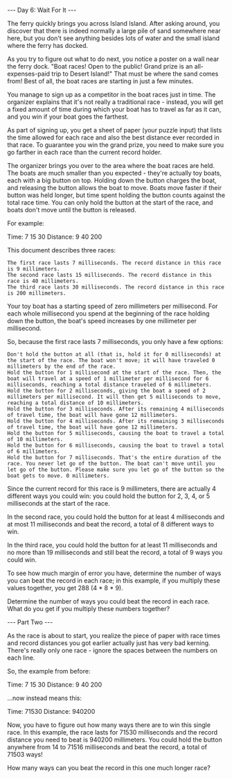 --- Day 6: Wait For It ---

The ferry quickly brings you across Island Island. After asking around, you discover that there is indeed normally a
large pile of sand somewhere near here, but you don't see anything besides lots of water and the small island where the
ferry has docked.

As you try to figure out what to do next, you notice a poster on a wall near the ferry dock. "Boat races! Open to the
public! Grand prize is an all-expenses-paid trip to Desert Island!" That must be where the sand comes from! Best of all,
the boat races are starting in just a few minutes.

You manage to sign up as a competitor in the boat races just in time. The organizer explains that it's not really a
traditional race - instead, you will get a fixed amount of time during which your boat has to travel as far as it can,
and you win if your boat goes the farthest.

As part of signing up, you get a sheet of paper (your puzzle input) that lists the time allowed for each race and also
the best distance ever recorded in that race. To guarantee you win the grand prize, you need to make sure you go farther
in each race than the current record holder.

The organizer brings you over to the area where the boat races are held. The boats are much smaller than you expected -
they're actually toy boats, each with a big button on top. Holding down the button charges the boat, and releasing the
button allows the boat to move. Boats move faster if their button was held longer, but time spent holding the button
counts against the total race time. You can only hold the button at the start of the race, and boats don't move until
the button is released.

For example:

Time:      7 15 30
Distance:  9 40 200

This document describes three races:

    The first race lasts 7 milliseconds. The record distance in this race is 9 millimeters.
    The second race lasts 15 milliseconds. The record distance in this race is 40 millimeters.
    The third race lasts 30 milliseconds. The record distance in this race is 200 millimeters.

Your toy boat has a starting speed of zero millimeters per millisecond. For each whole millisecond you spend at the
beginning of the race holding down the button, the boat's speed increases by one millimeter per millisecond.

So, because the first race lasts 7 milliseconds, you only have a few options:

    Don't hold the button at all (that is, hold it for 0 milliseconds) at the start of the race. The boat won't move; it will have traveled 0 millimeters by the end of the race.
    Hold the button for 1 millisecond at the start of the race. Then, the boat will travel at a speed of 1 millimeter per millisecond for 6 milliseconds, reaching a total distance traveled of 6 millimeters.
    Hold the button for 2 milliseconds, giving the boat a speed of 2 millimeters per millisecond. It will then get 5 milliseconds to move, reaching a total distance of 10 millimeters.
    Hold the button for 3 milliseconds. After its remaining 4 milliseconds of travel time, the boat will have gone 12 millimeters.
    Hold the button for 4 milliseconds. After its remaining 3 milliseconds of travel time, the boat will have gone 12 millimeters.
    Hold the button for 5 milliseconds, causing the boat to travel a total of 10 millimeters.
    Hold the button for 6 milliseconds, causing the boat to travel a total of 6 millimeters.
    Hold the button for 7 milliseconds. That's the entire duration of the race. You never let go of the button. The boat can't move until you let go of the button. Please make sure you let go of the button so the boat gets to move. 0 millimeters.

Since the current record for this race is 9 millimeters, there are actually 4 different ways you could win: you could
hold the button for 2, 3, 4, or 5 milliseconds at the start of the race.

In the second race, you could hold the button for at least 4 milliseconds and at most 11 milliseconds and beat the
record, a total of 8 different ways to win.

In the third race, you could hold the button for at least 11 milliseconds and no more than 19 milliseconds and still
beat the record, a total of 9 ways you could win.

To see how much margin of error you have, determine the number of ways you can beat the record in each race; in this
example, if you multiply these values together, you get 288 (4 * 8 * 9).

Determine the number of ways you could beat the record in each race. What do you get if you multiply these numbers
together?

--- Part Two ---

As the race is about to start, you realize the piece of paper with race times and record distances you got earlier
actually just has very bad kerning. There's really only one race - ignore the spaces between the numbers on each line.

So, the example from before:

Time:      7 15 30
Distance:  9 40 200

...now instead means this:

Time:      71530
Distance:  940200

Now, you have to figure out how many ways there are to win this single race. In this example, the race lasts for 71530
milliseconds and the record distance you need to beat is 940200 millimeters. You could hold the button anywhere from 14
to 71516 milliseconds and beat the record, a total of 71503 ways!

How many ways can you beat the record in this one much longer race?
